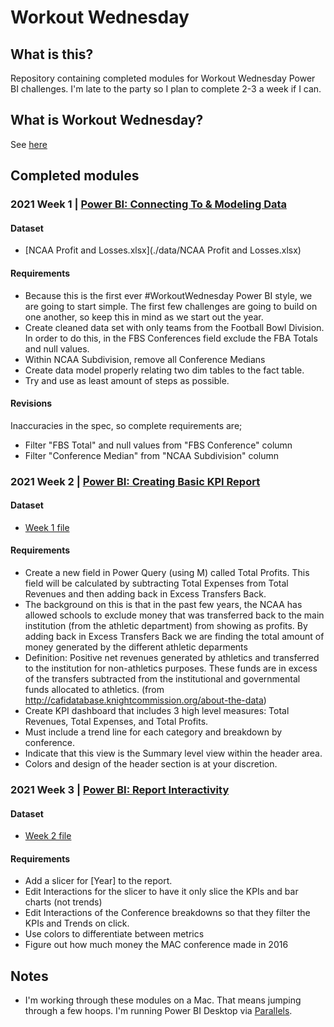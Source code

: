 # Workout Wednesday

## What is this?

Repository containing completed modules for Workout Wednesday Power BI challenges. I'm late to the party so I plan to complete 2-3 a week if I can.

## What is Workout Wednesday?

See [here](https://workout-wednesday.com/power-bi-challenges/)

## Completed modules

### 2021 Week 1 | [Power BI: Connecting To & Modeling Data](https://workout-wednesday.com/pbi-2021-w01/)

#### Dataset

- [NCAA Profit and Losses.xlsx](./data/NCAA Profit and Losses.xlsx)

#### Requirements

- Because this is the first ever #WorkoutWednesday Power BI style, we are going to start simple. The first few challenges are going to build on one another, so keep this in mind as we start out the year.
- Create cleaned data set with only teams from the Football Bowl Division. In order to do this, in the FBS Conferences field exclude the FBA Totals and null values.
- Within NCAA Subdivision, remove all Conference Medians
- Create data model properly relating two dim tables to the fact table.
- Try and use as least amount of steps as possible.

#### Revisions

Inaccuracies in the spec, so complete requirements are;

- Filter "FBS Total" and null values from "FBS Conference" column
- Filter "Conference Median" from "NCAA Subdivision" column

### 2021 Week 2 | [Power BI: Creating Basic KPI Report](https://workout-wednesday.com/pbi-2021-w02/)

#### Dataset

- [Week 1 file](./2021/01/NCAA.pbip)

#### Requirements

- Create a new field in Power Query (using M) called Total Profits. This field will be calculated by subtracting Total Expenses from Total Revenues and then adding back in Excess Transfers Back.
- The background on this is that in the past few years, the NCAA has allowed schools to exclude money that was transferred back to the main institution (from the athletic department) from showing as profits. By adding back in Excess Transfers Back we are finding the total amount of money generated by the different athletic deparments
- Definition: Positive net revenues generated by athletics and transferred to the institution for non-athletics purposes. These funds are in excess of the transfers subtracted from the institutional and governmental funds allocated to athletics. (from http://cafidatabase.knightcommission.org/about-the-data)
- Create KPI dashboard that includes 3 high level measures: Total Revenues, Total Expenses, and Total Profits.
- Must include a trend line for each category and breakdown by conference.
- Indicate that this view is the Summary level view within the header area.
- Colors and design of the header section is at your discretion.

### 2021 Week 3 | [Power BI: Report Interactivity](https://workout-wednesday.com/pbi-2021-w03/)

#### Dataset

- [Week 2 file](./2021/02/NCAA.pbip)

#### Requirements

- Add a slicer for [Year] to the report.
- Edit Interactions for the slicer to have it only slice the KPIs and bar charts (not trends)
- Edit Interactions of the Conference breakdowns so that they filter the KPIs and Trends on click.
- Use colors to differentiate between metrics
- Figure out how much money the MAC conference made in 2016

## Notes

- I'm working through these modules on a Mac. That means jumping through a few hoops. I'm running Power BI Desktop via [Parallels](https://www.parallels.com/uk/).
